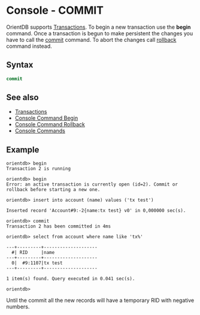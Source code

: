 # Console - COMMIT

OrientDB supports [Transactions](Transactions.md). To begin a new transaction use the **begin** command. Once a transaction is begun to make persistent the changes you have to call the [commit](Console-Command-Commit.md) command. To abort the changes call [rollback](Console-Command-Rollback.md) command instead.

## Syntax

```sql
commit
```

## See also

- [Transactions](Transactions.md)
- [Console Command Begin](Console-Command-Begin.md)
- [Console Command Rollback](Console-Command-Rollback.md)
- [Console Commands](Console-Commands.md)

## Example

```
orientdb> begin
Transaction 2 is running

orientdb> begin
Error: an active transaction is currently open (id=2). Commit or rollback before starting a new one.

orientdb> insert into account (name) values ('tx test')

Inserted record 'Account#9:-2{name:tx test} v0' in 0,000000 sec(s).

orientdb> commit
Transaction 2 has been committed in 4ms

orientdb> select from account where name like 'tx%'

---+---------+--------------------
  #| RID     |name
---+---------+--------------------
  0|  #9:1107|tx test
---+---------+--------------------

1 item(s) found. Query executed in 0.041 sec(s).

orientdb>
```

Until the commit all the new records will have a temporary RID with negative numbers.

